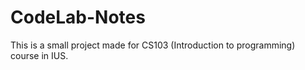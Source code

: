 # CodeLab-Notes
This is a small project made for CS103 (Introduction to programming) course in IUS.
